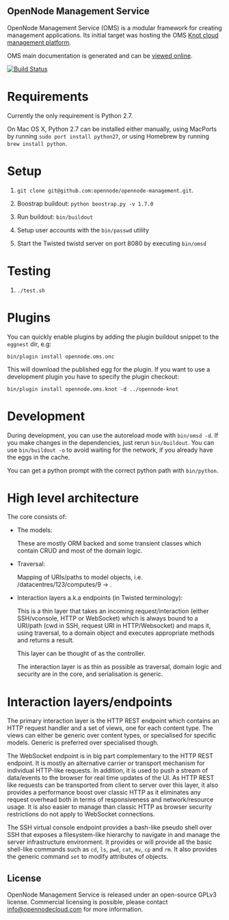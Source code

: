 OpenNode Management Service
---------------------------

OpenNode Management Service (OMS) is a modular framework for creating management applications. Its initial target was
hosting the OMS [Knot cloud management platform](https://github.com/opennode/opennode-knot).

OMS main documentation is generated and can be [viewed online](http://opennodecloud.com/docs/opennode.oms.core/index.html).

[![Build Status](https://gate1.hep.kbfi.ee:10000/job/opennode-management/badge/icon)](https://gate1.hep.kbfi.ee:10000/job/opennode-management/)

Requirements
============

Currently the only requirement is Python 2.7.

On Mac OS X, Python 2.7 can be installed either manually, using
MacPorts by running `sudo port install python27`, or using Homebrew by
running `brew install python`.

Setup
=====

1. `git clone git@github.com:opennode/opennode-management.git`.

2. Boostrap buildout: `python boostrap.py -v 1.7.0`

3. Run buildout: `bin/buildout`

4. Setup user accounts with the `bin/passwd` utility

5. Start the Twisted twistd server on port 8080 by executing
   `bin/omsd`

Testing
=======

1. `./test.sh`

Plugins
=======

You can quickly enable plugins by adding the plugin buildout snippet to the `eggnest` dir, e.g:

   `bin/plugin install opennode.oms.onc`

This will download the published egg for the plugin.
If you want to use a development plugin you have to specify the plugin checkout:

   `bin/plugin install opennode.oms.knot -d ../opennode-knot`

Development
===========

During development, you can use the autoreload mode with `bin/omsd -d`.
If you make changes in the dependencies, just rerun `bin/buildout`.
You can use `bin/buildout -o` to avoid waiting for the network, if you already have the eggs in the cache.

You can get a python prompt with the correct python path with `bin/python`.

High level architecture
=======================

The core consists of:

* The models:

    These are mostly ORM backed and some transient classes which
    contain CRUD and most of the domain logic.

* Traversal:

    Mapping of URIs/paths to model objects,
    i.e. /datacentres/123/computes/9 -> <Compute object>.

* Interaction layers a.k.a endpoints (in Twisted terminology):

    This is a thin layer that takes an incoming request/interaction
    (either SSH/vconsole, HTTP or WebSocket) which is always bound to
    a URI/path (cwd in SSH, request URI in HTTP/Websocket) and maps
    it, using traversal, to a domain object and executes appropriate
    methods and returns a result.

    This layer can be thought of as the controller.

    The interaction layer is as thin as possible as traversal, domain
    logic and security are in the core, and serialisation is generic.


Interaction layers/endpoints
============================

The primary interaction layer is the HTTP REST endpoint which contains
an HTTP request handler and a set of views, one for each content
type. The views can either be generic over content types, or
specialised for specific models. Generic is preferred over specialised
though.

The WebSocket endpoint is in big part complementary to the HTTP REST
endpoint. It is mostly an alternative carrier or transport mechanism
for individual HTTP-like requests. In addition, it is used to push a
stream of data/events to the browser for real time updates of the UI.
As HTTP REST like requests can be transported from client to server
over this layer, it also provides a performance boost over classic
HTTP as it eliminates any request overhead both in terms of
responsiveness and network/resource usage. It is also easier to manage
than classic HTTP as browser security restrictions do not apply to
WebSocket connections.

The SSH virtual console endpoint provides a bash-like pseudo shell
over SSH that exposes a filesystem-like hierarchy to navigate in and
manage the server infrastructure environment. It provides or will
provide all the basic shell-like commands such as `cd`, `ls`, `pwd`,
`cat`, `mv`, `cp` and `rm`. It also provides the generic command `set`
to modify attributes of objects.

License
-------

OpenNode Management Service is released under an open-source GPLv3 license. Commercial licensing is possible, please
contact <info@opennodecloud.com> for more information.
